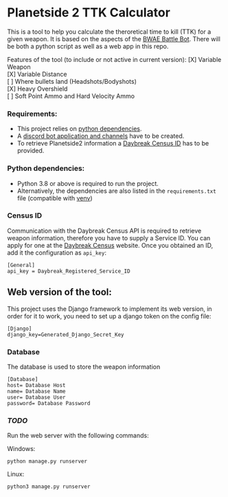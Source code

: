 # Planetside 2 TTK Calculator

This is a tool to help you calculate the theroretical time to kill (TTK) for a given weapon. It is based on the aspects of the [BWAE Battle Bot](https://github.com/ElReyZero/BWAEBattleBot). There will be both a python script as well as a web app in this repo.

Features of the tool (to include or not active in current version):
[X] Variable Weapon  
[X] Variable Distance  
[ ] Where bullets land (Headshots/Bodyshots)  
[X] Heavy Overshield   
[ ] Soft Point Ammo and Hard Velocity Ammo  

### Requirements:
- This project relies on [python dependencies](#python-dependencies).
- A [discord bot application and channels](#discord-bot-component) have to be created.
- To retrieve Planetside2 information a [Daybreak Census ID](#census-id) has to be provided.

### Python dependencies:
- Python 3.8 or above is required to run the project.
- Alternatively, the dependencies are also listed in the `requirements.txt` file (compatible with [venv](https://docs.python.org/3/library/venv.html))

### Census ID
Communication with the Daybreak Census API is required to retrieve weapon information, therefore you have to supply a Service ID.
You can apply for one at the [Daybreak Census](http://census.daybreakgames.com/#service-id) website.
Once you obtained an ID, add it the configuration as `api_key`:
```
[General]
api_key = Daybreak_Registered_Service_ID
```

## Web version of the tool:
This project uses the Django framework to implement its web version, in order for it to work, you need to set up a django token on the config file:
```
[Django]
django_key=Generated_Django_Secret_Key
```

### Database
The database is used to store the weapon information 

```
[Database]
host= Database Host
name= Database Name
user= Database User
password= Database Password
```

### *TODO*
Run the web server with the following commands:

Windows:
```
python manage.py runserver
```

Linux:
```
python3 manage.py runserver
```